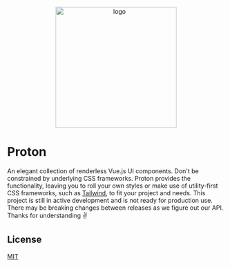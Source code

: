 <p align="center">
    <a href="https://proton-ui.com/" target="_blank">
        <img src="https://proton-ui.com/proton-logo.svg" width="280" alt="logo">
    </a>
</p>

# Proton
An elegant collection of renderless Vue.js UI components. Don't be constrained by underlying CSS frameworks. Proton provides the functionality, leaving you to roll your own styles or make use of utility-first CSS frameworks, such as [Tailwind](https://tailwindcss.com/), to fit your project and needs. This project is still in active development and is not ready for production use. There may be breaking changes between releases as we figure out our API. Thanks for understanding :v:

## License
[MIT](/LICENSE)
